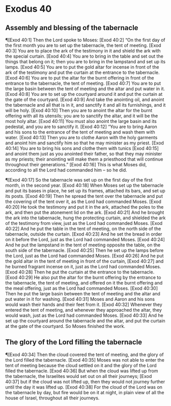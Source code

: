 # Exodus 40

## Assembly and blessing of the tabernacle
¶[Exod 40:1] Then the Lord spoke to Moses:
[Exod 40:2] “On the first day of the first month you are to set up the tabernacle, the tent of meeting.
[Exod 40:3] You are to place the ark of the testimony in it and shield the ark with the special curtain.
[Exod 40:4] You are to bring in the table and set out the things that belong on it; then you are to bring in the lampstand and set up its lamps.
[Exod 40:5] You are to put the gold altar for incense in front of the ark of the testimony and put the curtain at the entrance to the tabernacle.
[Exod 40:6] You are to put the altar for the burnt offering in front of the entrance to the tabernacle, the tent of meeting.
[Exod 40:7] You are to put the large basin between the tent of meeting and the altar and put water in it.
[Exod 40:8] You are to set up the courtyard around it and put the curtain at the gate of the courtyard.
[Exod 40:9] And take the anointing oil, and anoint the tabernacle and all that is in it, and sanctify it and all its furnishings, and it will be holy.
[Exod 40:10] Then you are to anoint the altar for the burnt offering with all its utensils; you are to sanctify the altar, and it will be the most holy altar.
[Exod 40:11] You must also anoint the large basin and its pedestal, and you are to sanctify it.
[Exod 40:12] “You are to bring Aaron and his sons to the entrance of the tent of meeting and wash them with water.
[Exod 40:13] Then you are to clothe Aaron with the holy garments and anoint him and sanctify him so that he may minister as my priest.
[Exod 40:14] You are to bring his sons and clothe them with tunics
[Exod 40:15] and anoint them just as you anointed their father, so that they may minister as my priests; their anointing will make them a priesthood that will continue throughout their generations.”
[Exod 40:16] This is what Moses did, according to all the Lord had commanded him – so he did.

¶[Exod 40:17] So the tabernacle was set up on the first day of the first month, in the second year.
[Exod 40:18] When Moses set up the tabernacle and put its bases in place, he set up its frames, attached its bars, and set up its posts.
[Exod 40:19] Then he spread the tent over the tabernacle and put the covering of the tent over it, as the Lord had commanded Moses.
[Exod 40:20] He took the testimony and put it in the ark, attached the poles to the ark, and then put the atonement lid on the ark.
[Exod 40:21] And he brought the ark into the tabernacle, hung the protecting curtain, and shielded the ark of the testimony from view, just as the Lord had commanded Moses.
[Exod 40:22] And he put the table in the tent of meeting, on the north side of the tabernacle, outside the curtain.
[Exod 40:23] And he set the bread in order on it before the Lord, just as the Lord had commanded Moses.
[Exod 40:24] And he put the lampstand in the tent of meeting opposite the table, on the south side of the tabernacle.
[Exod 40:25] Then he set up the lamps before the Lord, just as the Lord had commanded Moses.
[Exod 40:26] And he put the gold altar in the tent of meeting in front of the curtain,
[Exod 40:27] and he burned fragrant incense on it, just as the Lord had commanded Moses.
[Exod 40:28] Then he put the curtain at the entrance to the tabernacle.
[Exod 40:29] He also put the altar for the burnt offering by the entrance to the tabernacle, the tent of meeting, and offered on it the burnt offering and the meal offering, just as the Lord had commanded Moses.
[Exod 40:30] Then he put the large basin between the tent of meeting and the altar and put water in it for washing.
[Exod 40:31] Moses and Aaron and his sons would wash their hands and their feet from it.
[Exod 40:32] Whenever they entered the tent of meeting, and whenever they approached the altar, they would wash, just as the Lord had commanded Moses.
[Exod 40:33] And he set up the courtyard around the tabernacle and the altar, and put the curtain at the gate of the courtyard. So Moses finished the work.

## The glory of the Lord filling the tabernacle
¶[Exod 40:34] Then the cloud covered the tent of meeting, and the glory of the Lord filled the tabernacle.
[Exod 40:35] Moses was not able to enter the tent of meeting because the cloud settled on it and the glory of the Lord filled the tabernacle.
[Exod 40:36] But when the cloud was lifted up from the tabernacle, the Israelites would set out on all their journeys;
[Exod 40:37] but if the cloud was not lifted up, then they would not journey further until the day it was lifted up.
[Exod 40:38] For the cloud of the Lord was on the tabernacle by day, but fire would be on it at night, in plain view of all the house of Israel, throughout all their journeys.
